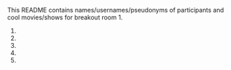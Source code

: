 This README contains names/usernames/pseudonyms of participants and cool movies/shows for breakout room 1.

1.
2.
3.
4.
5.
